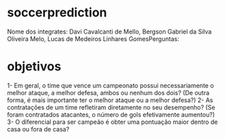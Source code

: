 # soccerprediction
Nome dos integrates: Davi Cavalcanti de Mello, Bergson Gabriel da Silva Oliveira Melo, Lucas de Medeiros Linhares GomesPerguntas:

# objetivos
1- Em geral, o time que vence um campeonato possui necessariamente o melhor ataque,
a melhor defesa, ambos ou nenhum dos dois? (De outra forma, é mais importante ter
o melhor ataque ou a melhor defesa?)
2- As contratações de um time refletiram diretamente no seu desempenho? (Se foram
contratados atacantes, o número de gols efetivamente aumentou?)
3- O diferencial para ser campeão é obter uma pontuação maior dentro de casa ou fora
de casa?
